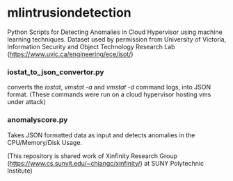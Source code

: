 # mlintrusiondetection
Python Scripts for Detecting Anomalies in Cloud Hypervisor using machine learning techniques. Dataset used by permission from University of Victoria, Information Security and Object Technology Research Lab (https://www.uvic.ca/engineering/ece/isot/)

### iostat_to_json_convertor.py
converts the *iostat*, *vmstat -a* and *vmstat -d* command logs, into JSON format. (These commands were run on a cloud hypervisor hosting vms under attack)

### anomalyscore.py
Takes JSON formatted data as input and detects anomalies in the CPU/Memory/Disk Usage.

(This repository is shared work of Xinfinity Research Group (https://www.cs.sunyit.edu/~chiangc/xinfinity/) at SUNY Polytechnic Institute)
